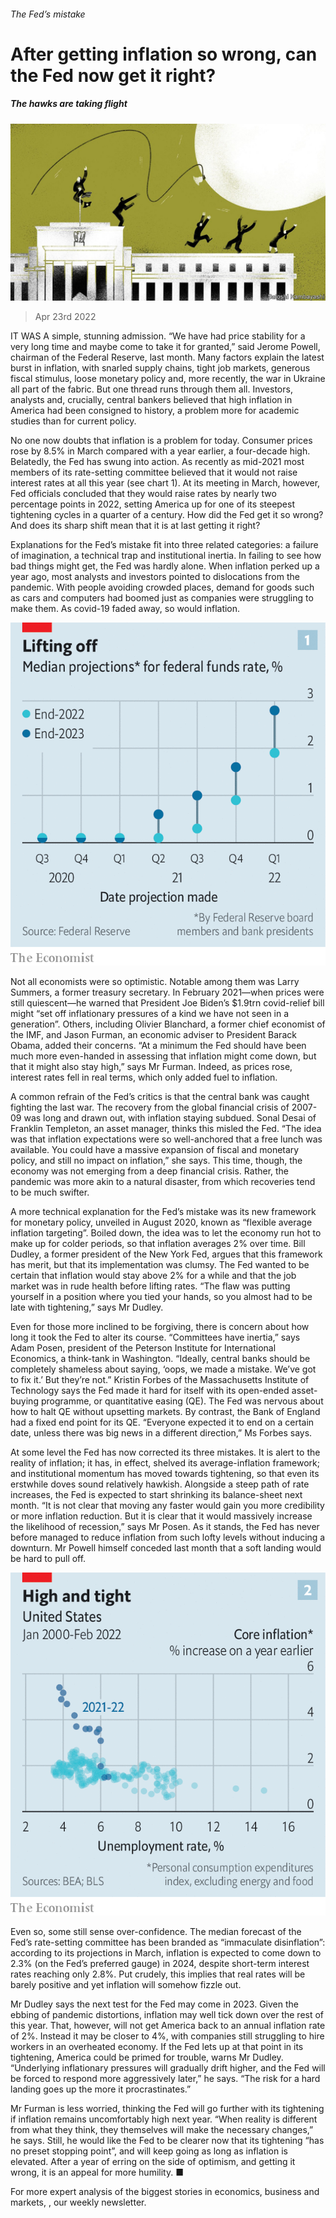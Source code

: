 ###### The Fed’s mistake

# After getting inflation so wrong, can the Fed now get it right? 

##### The hawks are taking flight 

![image](images/20220423_fnd001.jpg) 

> Apr 23rd 2022 

IT WAS A simple, stunning admission. “We have had price stability for a very long time and maybe come to take it for granted,” said Jerome Powell, chairman of the Federal Reserve, last month. Many factors explain the latest burst in inflation, with snarled supply chains, tight job markets, generous fiscal stimulus, loose monetary policy and, more recently, the war in Ukraine all part of the fabric. But one thread runs through them all. Investors, analysts and, crucially, central bankers believed that high inflation in America had been consigned to history, a problem more for academic studies than for current policy.

No one now doubts that inflation is a problem for today. Consumer prices rose by 8.5% in March compared with a year earlier, a four-decade high. Belatedly, the Fed has swung into action. As recently as mid-2021 most members of its rate-setting committee believed that it would not raise interest rates at all this year (see chart 1). At its meeting in March, however, Fed officials concluded that they would raise rates by nearly two percentage points in 2022, setting America up for one of its steepest tightening cycles in a quarter of a century. How did the Fed get it so wrong? And does its sharp shift mean that it is at last getting it right?


Explanations for the Fed’s mistake fit into three related categories: a failure of imagination, a technical trap and institutional inertia. In failing to see how bad things might get, the Fed was hardly alone. When inflation perked up a year ago, most analysts and investors pointed to dislocations from the pandemic. With people avoiding crowded places, demand for goods such as cars and computers had boomed just as companies were struggling to make them. As covid-19 faded away, so would inflation.

![image](images/20220423_fnc213.png) 


Not all economists were so optimistic. Notable among them was Larry Summers, a former treasury secretary. In February 2021—when prices were still quiescent—he warned that President Joe Biden’s $1.9trn covid-relief bill might “set off inflationary pressures of a kind we have not seen in a generation”. Others, including Olivier Blanchard, a former chief economist of the IMF, and Jason Furman, an economic adviser to President Barack Obama, added their concerns. “At a minimum the Fed should have been much more even-handed in assessing that inflation might come down, but that it might also stay high,” says Mr Furman. Indeed, as prices rose, interest rates fell in real terms, which only added fuel to inflation.

A common refrain of the Fed’s critics is that the central bank was caught fighting the last war. The recovery from the global financial crisis of 2007-09 was long and drawn out, with inflation staying subdued. Sonal Desai of Franklin Templeton, an asset manager, thinks this misled the Fed. “The idea was that inflation expectations were so well-anchored that a free lunch was available. You could have a massive expansion of fiscal and monetary policy, and still no impact on inflation,” she says. This time, though, the economy was not emerging from a deep financial crisis. Rather, the pandemic was more akin to a natural disaster, from which recoveries tend to be much swifter.

A more technical explanation for the Fed’s mistake was its new framework for monetary policy, unveiled in August 2020, known as “flexible average inflation targeting”. Boiled down, the idea was to let the economy run hot to make up for colder periods, so that inflation averages 2% over time. Bill Dudley, a former president of the New York Fed, argues that this framework has merit, but that its implementation was clumsy. The Fed wanted to be certain that inflation would stay above 2% for a while and that the job market was in rude health before lifting rates. “The flaw was putting yourself in a position where you tied your hands, so you almost had to be late with tightening,” says Mr Dudley.

Even for those more inclined to be forgiving, there is concern about how long it took the Fed to alter its course. “Committees have inertia,” says Adam Posen, president of the Peterson Institute for International Economics, a think-tank in Washington. “Ideally, central banks should be completely shameless about saying, ‘oops, we made a mistake. We’ve got to fix it.’ But they’re not.” Kristin Forbes of the Massachusetts Institute of Technology says the Fed made it hard for itself with its open-ended asset-buying programme, or quantitative easing (QE). The Fed was nervous about how to halt QE without upsetting markets. By contrast, the Bank of England had a fixed end point for its QE. “Everyone expected it to end on a certain date, unless there was big news in a different direction,” Ms Forbes says.

At some level the Fed has now corrected its three mistakes. It is alert to the reality of inflation; it has, in effect, shelved its average-inflation framework; and institutional momentum has moved towards tightening, so that even its erstwhile doves sound relatively hawkish. Alongside a steep path of rate increases, the Fed is expected to start shrinking its balance-sheet next month. “It is not clear that moving any faster would gain you more credibility or more inflation reduction. But it is clear that it would massively increase the likelihood of recession,” says Mr Posen. As it stands, the Fed has never before managed to reduce inflation from such lofty levels without inducing a downturn. Mr Powell himself conceded last month that a soft landing would be hard to pull off.

![image](images/20220423_fnc231.png) 


Even so, some still sense over-confidence. The median forecast of the Fed’s rate-setting committee has been branded as “immaculate disinflation”: according to its projections in March, inflation is expected to come down to 2.3% (on the Fed’s preferred gauge) in 2024, despite short-term interest rates reaching only 2.8%. Put crudely, this implies that real rates will be barely positive and yet inflation will somehow fizzle out.

Mr Dudley says the next test for the Fed may come in 2023. Given the ebbing of pandemic distortions, inflation may well tick down over the rest of this year. That, however, will not get America back to an annual inflation rate of 2%. Instead it may be closer to 4%, with companies still struggling to hire workers in an overheated economy. If the Fed lets up at that point in its tightening, America could be primed for trouble, warns Mr Dudley. “Underlying inflationary pressures will gradually drift higher, and the Fed will be forced to respond more aggressively later,” he says. “The risk for a hard landing goes up the more it procrastinates.”

Mr Furman is less worried, thinking the Fed will go further with its tightening if inflation remains uncomfortably high next year. “When reality is different from what they think, they themselves will make the necessary changes,” he says. Still, he would like the Fed to be clearer now that its tightening “has no preset stopping point”, and will keep going as long as inflation is elevated. After a year of erring on the side of optimism, and getting it wrong, it is an appeal for more humility. ■

For more expert analysis of the biggest stories in economics, business and markets, , our weekly newsletter.

